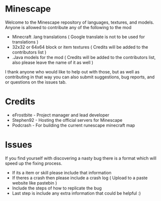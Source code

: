# Minescape
Welcome to the Minescape repository of languages, textures, and models. Anyone is allowed to contribute any of the following to the mod

* Minecraft .lang translations ( Google translate is not to be used for translations )
* 32x32 or 64x64 block or item textures ( Credits will be added to the contributors list )
* .Java models for the mod ( Credits will be added to the contributors list, also please leave the name of it as well )

I thank anyone who would like to help out with those, but as well as contributing in that way you can also submit suggestions, bug reports, and or questions on the issues tab.


# Credits
* eFrostbite - Project manager and lead developer
* Stephen92 - Hosting the official servers for Minescape
* Podcrash - For building the current runescape minecraft map

# Issues
If you find yourself with discovering a nasty bug there is a format which will speed up the fixing process.
* If its a item or skill please include that information
* If theres a crash then please include a crash log ( Upload to a paste website like pastebin )
* Include the steps of how to replicate the bug
* Last step is include any extra information that could be helpful :)
